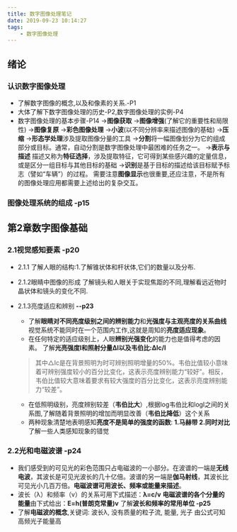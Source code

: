 ```yaml
---
title: 数字图像处理笔记
date: 2019-09-23 10:14:27
tags:
    - 数字图像处理
---
```


## 绪论
### 认识数字图像处理
* 了解数字图像的概念,以及和像素的关系.-P1
* 大体了解下数字图像处理的历史-P2,数字图像处理的实例-P4
* 数字图像处理的基本步骤-P14
  →**图像获取**
  →**图像增强**(了解它的重要性和局限性)
  →**图像复原**
  →**彩色图像处理**
  →**小波**(以不同分辨率来描述图像的基础)
  →**压缩**
  →**形态学处理**涉及提取图像分量的工具
  →**分割**将一幅图像划分为它的组成部分或目标。通常，自动分割是数字图像处理中最困难的任务之一。
  →**表示与描述** 描述又称为**特征选择**，涉及提取特征，它可得到某些感兴趣的定量信息，或是区分一组目标与其他目标的基础
  →**识别**是基于目标的描述给该目标赋予标志（譬如“车辆”）的过程。
  需要注意**图像显示**也很重要,还应注意，不是所有的图像处理应用都需要上述给出的复杂交互。
### 图像处理系统的组成 -p15
## 第2章数字图像基础
### 2.1视觉感知要素 -p20
* 2.1.1 了解人眼的结构:1.了解锥状体和杆状体,它们的数量以及分布.
* 2.1.2眼睛中图像的形成
  了解镜头和人眼关于实现焦距的不同,理解看远近物时晶状体和镜头的变化不同.
* 2.1.3亮度适应和辨别 **--p23**
  * 了解**眼睛对不同亮度级别之间的辨别能力**和**光强度与主观亮度的关系曲线**
  视觉系统不能同时在一个范围内工作,这就是周知的**亮度适应现象**。 
  * 在任何特定的适应级别上，人眼**辨别光强变化**的能力也是值得考虑的因素。
  了解**光亮强度I和照射分量ΔI以及韦伯比:ΔIc/I**
  > 其中△Ic是在背景照明为时可辨别照明增量的50%。韦伯比值较小意味着可辨别强度较小的百分比变化，这表示亮度辨别能力“较好”。相反，韦伯比值较大意味着要求有较大强度的百分比变化，这表示亮度辨别能力“较差”。

  * 在低照明级别，亮度辨别较差（**韦伯比大**）,根据log韦伯比和logI之间的关系图,了解随着背景照明的增加而明显改善（**韦伯比降低**）这个关系
  * 两种现象清楚地表明感知**亮度不是简单的强度的函数**: **1.马赫带 2.同时对比**
  了解一些人类感知现象的错觉
### 2.2光和电磁波谱 -p24
* 我们感受到的可见光的彩色范围只占电磁波的一小部分。在波谱的一端是**无线电波**，其波长是可见光波长的几十亿倍。波谱的另一端是**伽马射线**，其波长比可见光小几百万倍。**电磁波谱可用波长、频率或能量来描述**。
* 波长（λ）和频率（v）的关系可用下式描述：**λ=c/v**
  **电磁波谱的各个分量的能量**由下式给出：**E=h(普朗克常量)v**
  了解**波长和频率的常用单位 -p25**
* 了解**电磁波的概念**,关键词: 波长λ, 没有质量的粒子流, 能量, 光子
  由公式可知高频光子能量高